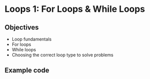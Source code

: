 # Loops 1: For Loops & While Loops

## Objectives

- Loop fundamentals
- For loops
- While loops
- Choosing the correct loop type to solve problems

## Example code

